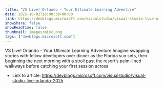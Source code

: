 ```yaml
---
title: "VS Live! Orlando – Your Ultimate Learning Adventure"
date: 2025-10-02T16:00:38+00:00
link: https://devblogs.microsoft.com/visualstudio/visual-studio-live-orlando-2025
showShare: false
showReadTime: false
thumbnail: images/misc.png
tags: ["devblogs.microsoft.com"]
---
```

VS Live! Orlando – Your Ultimate Learning Adventure Imagine swapping stories with fellow developers over dinner as the Florida sun sets, then beginning the next morning with a stroll past the resort’s palm-lined walkways before catching your first session across

- Link to article: https://devblogs.microsoft.com/visualstudio/visual-studio-live-orlando-2025